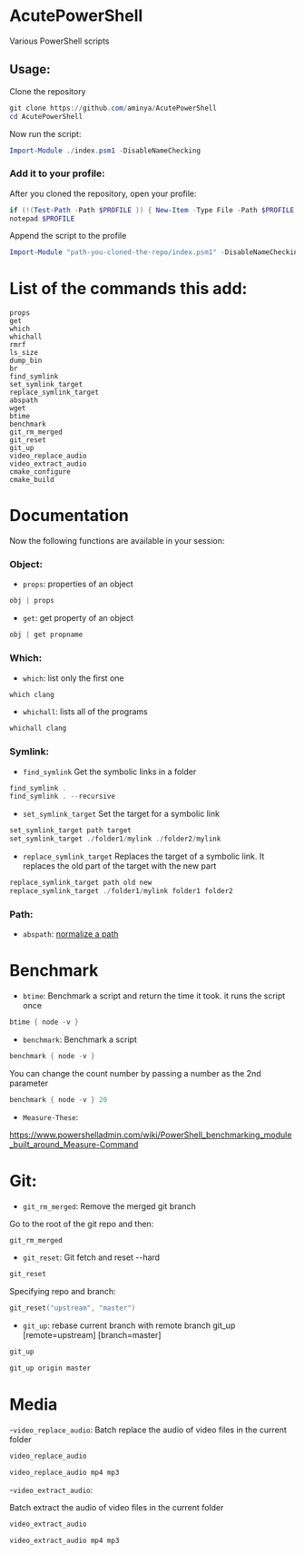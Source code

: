 # AcutePowerShell

Various PowerShell scripts

## Usage:

Clone the repository

```ps1
git clone https://github.com/aminya/AcutePowerShell
cd AcutePowerShell
```

Now run the script:

```ps1
Import-Module ./index.psm1 -DisableNameChecking
```

### Add it to your profile:

After you cloned the repository, open your profile:

```ps1
if (!(Test-Path -Path $PROFILE )) { New-Item -Type File -Path $PROFILE -Force }
notepad $PROFILE
```

Append the script to the profile

```ps1
Import-Module "path-you-cloned-the-repo/index.psm1" -DisableNameChecking
```

# List of the commands this add:
```
props
get
which
whichall
rmrf
ls_size
dump_bin
br
find_symlink
set_symlink_target
replace_symlink_target
abspath
wget
btime
benchmark
git_rm_merged
git_reset
git_up
video_replace_audio
video_extract_audio
cmake_configure
cmake_build
```


# Documentation

Now the following functions are available in your session:

### Object:

- `props`:
  properties of an object

```ps1
obj | props
```

- `get`:
  get property of an object

```ps1
obj | get propname
```

### Which:

- `which`:
  list only the first one

```ps1
which clang
```

- `whichall`:
  lists all of the programs

```ps1
whichall clang
```

### Symlink:

- `find_symlink`
  Get the symbolic links in a folder

```ps1
find_symlink .
find_symlink . --recursive
```

- `set_symlink_target`
  Set the target for a symbolic link

```ps1
set_symlink_target path target
set_symlink_target ./folder1/mylink ./folder2/mylink
```

- `replace_symlink_target`
  Replaces the target of a symbolic link. It replaces the old part of the target with the new part

```ps1
replace_symlink_target path old new
replace_symlink_target ./folder1/mylink folder1 folder2
```

### Path:

- `abspath`:
  [normalize a path](https://stackoverflow.com/questions/495618/how-to-normalize-a-path-in-powershell)

# Benchmark

- `btime`:
  Benchmark a script and return the time it took.
  it runs the script once

```ps1
btime { node -v }
```

- `benchmark`:
  Benchmark a script

```ps1
benchmark { node -v }
```

You can change the count number by passing a number as the 2nd parameter

```ps1
benchmark { node -v } 20
```

- `Measure-These`:

https://www.powershelladmin.com/wiki/PowerShell_benchmarking_module_built_around_Measure-Command

# Git:

- `git_rm_merged`:
  Remove the merged git branch

Go to the root of the git repo and then:

```ps1
git_rm_merged
```

- `git_reset`:
  Git fetch and reset --hard

```ps1
git_reset
```

Specifying repo and branch:

```ps1
git_reset("upstream", "master")
```

- `git_up`:
  rebase current branch with remote branch
  git_up [remote=upstream] [branch=master]

```ps1
git_up
```

```ps1
git_up origin master
```

# Media

-`video_replace_audio`:
Batch replace the audio of video files in the current folder

```ps1
video_replace_audio
```

```ps1
video_replace_audio mp4 mp3
```

-`video_extract_audio`:

Batch extract the audio of video files in the current folder

```ps1
video_extract_audio
```

```ps1
video_extract_audio mp4 mp3
```
